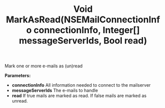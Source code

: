 ﻿---
uid: crmscript_ref_NSEMailAgent_MarkAsRead
title: Void MarkAsRead(NSEMailConnectionInfo connectionInfo, Integer[] messageServerIds, Bool read)
intellisense: NSEMailAgent.MarkAsRead
keywords: NSEMailAgent, MarkAsRead
so.topic: reference
---

Mark one or more e-mails as (un)read

**Parameters:**
 - **connectionInfo** All information needed to connect to the mailserver
 - **messageServerIds** The e-mails to handle
 - **read** If true mails are marked as read. If false mails are marked as unread.
